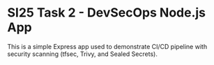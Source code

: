 # SI25 Task 2 - DevSecOps Node.js App

This is a simple Express app used to demonstrate CI/CD pipeline with security scanning (tfsec, Trivy, and Sealed Secrets).
